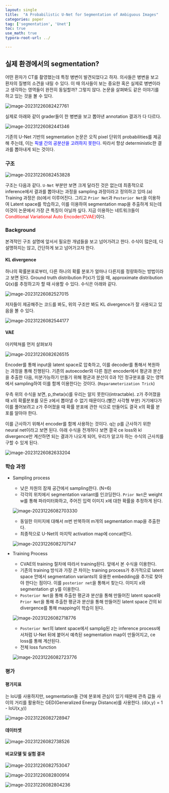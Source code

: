```yaml
---
layout: single
title:  "A Probabilistic U-Net for Segmentation of Ambiguous Images"
categories: paper
tag: ['segmentation', 'Unet']
toc: true
use_math: true
typora-root-url: ../ 

---
```




## 실제 환경에서의 segmentation?

어떤 환자가 CT를 촬영했는데 특정 병변이 발견되었다고 하자. 의사들은 병변을 보고 환자의 질병의 소견을 내릴 수 있다. 이 때 의사들이 보는 중요한 혹은 실제로 병변이라고 생각하는 영역들이 완전히 동일할까? 그렇지 않다. 논문을 살펴봐도 같은 이야기를 하고 있는 것을 볼 수 있다.

![image-20231226082427761](../images/P_unet/image-20231226082427761.png)



실제로 아래와 같이 grader들이 한 병변을 보고 뽑아낸 annotation 결과가 다 다르다.

![image-20231226082441346](../images/P_unet/image-20231226082441346.png)



기존의 U-Net 기반의 segmentation 논문은 오직 pixel 단위의 probabilities를 제공해 주는데, 이는 <font color='blue'>픽셀 간의 공분산을 고려하지 못한다</font>. 따라서 항상 deterministic한 결과를 뽑아내게 되는 것이다. 



### 구조

![image-20231226082453828](../images/P_unet/image-20231226082453828.png)

구조는 다음과 같다. `U-Net` 부분만 보면 크게 달라진 것은 없는데 최종적으로 inference에서 결과를 뽑아내는 과정을 sampling 과정이라고 정의하고 있따.(a) Training 과정은 (b)에서 이루어진다. 그리고 `Prior Net`과 `Posterior Net`을 이용하여 Latent space를 학습하고, 이를 이용하여 segmentation map을 추출하게 되는데 이것이 논문에서 가장 큰 특징이 아닐까 싶다. 지금 이용하는 네트워크들이 <font color = 'red'>Conditional Variational Auto Encoder(CVAE)</font>이다.



### Background

본격적인 구조 설명에 앞서서 필요한 개념들을 보고 넘어가려고 한다. 수식이 많은데, 다 설명하지는 않고, 간단하게 보고 넘어가고자 한다.

#### KL divergence

하나의 확률분포로부터, 다른 하나의 확률 분포가 얼마나 다른지를 정량화하는 방법이라고 보면 된다. Ground truth distribution P(x)가 있을 때, approximate distribution Q(x)를 추정하고자 할 때 사용할 수 있다. 수식은 아래와 같다.

![image-20231226082527015](../images/P_unet/image-20231226082527015.png)

저자들이 제공해주는 코드를 봐도, 위의 구조만 봐도 KL divergence가 잘 사용되고 있음을 볼 수 있다.

![image-20231226082544177](../images/P_unet/image-20231226082544177.png)

#### VAE

아키텍쳐를 먼저 살펴보자

![image-20231226082626515](../images/P_unet/image-20231226082626515.png)

Encoder를 통해 input을 latent space로 압축하고, 이를 decoder를 통해서 복원하는 과정을 통해 진행된다. 기존의 autoecoder와 다른 점은 encoder에서 평균과 분산을 추출한 다음, 미분가능하기 만들기 위해 평균과 분산이 0과 1인 정규분포를 갖는 영역에서 sampling하여 이를 함께 이용한다는 것이다. (`Reparameterization Trick`) 

우측 위의 수식을 보면, p_theta(x)를 우리는 알지 못한다(intractable). z가 주어졌을 때 x의 확률분포를 모든 z에서 뽑아낼 수 없기 때문이다.(빨간 사각형 부분) 거기에다가 이를 풀어보려고 z가 주어졌을 때 확률 분포에 관한 식으로 만들어도 결국 x의 확률 분포를 알아야 한다. 

이를 근사하기 위해서 encoder를 함께 사용하는 것이다. q는 p를 근사하기 위한 neural net이라고 보면 된다. 아래 수식을 전개하다 보면 결국 ce loss와 kl divergence만 계산하면 되는 결과가 나오게 되어, 우리가 알고자 하는 수식의 근사치를 구할 수 있게 된다. 

![image-20231226082633204](../images/P_unet/image-20231226082633204.png)



### 학습 과정

- Sampling process

  - 낮은 차원의 잠재 공간에서 sampling한다. (N=6)
  - 각각의 위치에서 segmentation variant를 인코딩한다. `Prior Net`은 weight w를 통해 파라미터화하고, 주어진 입력 이미지 x에 대한 확률을 추정하게 된다.

  ![image-20231226082703330](../images/P_unet/image-20231226082703330.png)

  - 동일한 이미지에 대해서 m번 반복하여 m개의 segmentation map을 추출한다.
  - 최종적으로 U-Net의 마지막 activation map에 concat한다.

  ![image-20231226082707147](../images/P_unet/image-20231226082707147.png)

- Training Process

  - CVAE의 training 절차에 따라서 training된다. 앞에서 본 수식을 이용한다.
  - 기존의 training 방식과 가장 큰 차이는 training process가 추가적으로 latent space 안에서 segmentation variants의 유용한 embedding을 추가로 찾아야 한다는 점이다. 이를 `posterior net`을 통해서 찾는다. 이미지 x와 segmentation gt y를 이용한다. 
  - `Posterior Net`을 통해 추출한 평균과 분산을 통해 만들어진 latent space와 `Prior Net`을 통해 추출한 평균과 분산을 통해 만들어진 latent space 간의 kl divergence를 통해 mapping이 학습이 된다.

  ![image-20231226082718776](../images/P_unet/image-20231226082718776.png)

  - `Posterior Net`의 latent space에서 samplig된 z는 inference process에서처럼 U-Net 뒤에 붙어서 예측된 segmentation map이 만들어지고, ce loss를 통해 계산된다.
  - 전체 loss function

  ![image-20231226082723776](../images/P_unet/image-20231226082723776.png)



### 평가

#### 평가지표

는 IoU를 사용하지만, segmentation들 간에 분포에 관심이 있기 때문에 관측 값들 사이의 거리를 활용하는 GED(Generalized Energy Distance)를 사용한다. (d(x,y) = 1 - IoU(x,y))

![image-20231226082728947](../images/P_unet/image-20231226082728947.png)

#### 데이터셋

![image-20231226082738526](../images/P_unet/image-20231226082738526.png)



#### 비교모델 및 실험 결과 

![image-20231226082753047](../images/P_unet/image-20231226082753047.png)

![image-20231226082800914](../images/P_unet/image-20231226082800914.png)

![image-20231226082804236](../images/P_unet/image-20231226082804236.png)

